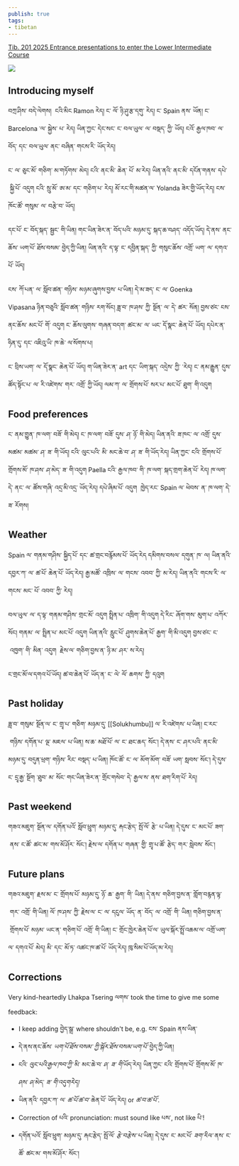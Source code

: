 ```yaml
---
publish: true
tags:
- tibetan
---
```


[Tib. 201 2025 Entrance presentations to enter the Lower Intermediate Course](https://docs.google.com/document/d/1EmFVPiEA72UQEoiVRxvd6Kv9OFu-ho8hWVEmulnAlas/edit?usp=sharing)

![](https://youtu.be/9OsClXwxXfk)

## Introducing myself
བཀྲ་ཤིས་ བདེ་ལེགས། 
ངའི་མིང Ramon རེད།
ང་ ལོ་ ཉི་ཤུ་རྩ་དགུ་ རེད།
ང་ Spain ནས་ ཡོན། ང་ Barcelona ་ལ་ སྐྱེས་ པ་ རེད།
ཡིན་ཀྱང་ དེང་སང་ ང་ བལ་ཡུལ་ ལ་ བསྡད་ ཀྱི་ ཡོད།
ངའོ་ རྒྱལ་ཁབ་ ལ་ བོད་ དང་ བལ་ཡུལ་ ནང་ བཞིན་ གངས་རི་ ཡོད་རེད།

ང་ ལ་ ཅུང་མོ་ གཅིག་ མ་གཏོགས་ མེད། ངའི་ ནང་མི་ ཆེན་ པོ་ མ་རེད། ཡིན་ནའི་ ནང་མི་ དངོན་གནས་ དཔེ་ སྐྱི་པོ་ འདུག
ངའི་ སྲུ་མོ་ ཨ་མ་ དང་ གཅིག་པ་ རེད། མོ་རང་གི་མཚན་ལ་ Yolanda ཟེར་གྱི་ཡོད་རེད། ངས་ ཁོང་ཚོ་ གསུམ་ ལ་ བརྩེ་བ་ ཡོད། 

དང་པོ་ ང་ བོད་སྐད་ སྦྱང་ གི་ཡིན།
གང་ཡིན་ཟེར་ན་ བོད་པའི་ མཉམ་དུ་ སྐད་ཆ་བཤད་ འདོད་ཡོད།
དེ་ནས་ ནང་ཆོས་ ཡག་པོ་ ཐོས་བསམ་ བྱེད་ཀྱི་ཡིན།
ཡིན་ནའི་ ད་ལྟ་ ང་ དབྱིན་སྐད་ ཀྱི་ གསུང་ཆོས་ འགྲོ་ ཡག་ ལ་ དགའ་པོ་ ཡོད།

ངས་ ཀོ་པན་ ལ་ སློབ་ཚན་ གཉིས་ མཉམ་ཞུགས་བྱས་ པ་ཡིན།
དེ་མ་ཟད་ ང་ ལ་ Goenka Vipasana ཉིན་བཅུའི་ སློབ་ཚན་ གཉིས་ རག་སོང། ཟླ་བ་ ཁ་ཤས་ ཀྱི་ སྔོན་ ལ་ དེ་ ཚར་ སོན།
བྱས་ཙང་ ངས་ ནང་ཆོས་ མང་པོ་ གོ་ འདུག
ང་ ཆོས་ལུགས་ གཞན་བདག་ ཚང་མ་ ལ་ ཡང་ དོ་སྣང་ ཆེན་པོ་ ཡོད། དཔེར་ན་ ཧིན་དུ་ དང་ འཇིའུ་ཡི་ ཁ་ཆེ་ ལ་སོགས་པ།

ང་ བྲིས་ཡག་ ལ་ དོ་སྣང་ ཆེན་པོ་ ཡོད། ག་ཡིན་ཟེར་ན་ art དང་ ཡིག་སྐད་ འདྲེས་ ཀྱི་
་རེད།
ང་ ནམ་རྒྱུན་ དུས་ཚོད་སྟོང་པ་ ལ་ རི་འཛེགས་ གར་ འགྲོ་ ཀྱི་ཡོད། ལམ་ཀ་ ལ་ གྲོགས་པོ་ སར་པ་ མང་པོ་ ཐུག་ གི་འདུག

## Food preferences
ང་ ནམ་གྱུན་ ཁ་ལག་ བཟོ་ གི་མེད།
ང་ ཁ་ལག་ བཟོ་ དུས་ ཤ་ ཉོ་ གི་མེད། ཡིན་ནའི་ ཟ་ཁང་ ལ་ འགྲོ་ དུས་ མཚམ་ མཚམ་ ཤ་ ཟ་ གི་ཡོད།
ངའི་ ལུང་པའི་ མི་ མང་ཆེ་བ་ ཤ་ ཟ་ གི་ཡོད་རེད། ཡིན་ཀྱང་ ངའི་ གྲོགས་པོ་ གྲོགས་མོ་ ཁ་ཤས་ ཤ་མེད་ ཟ་ གི་འདུག
Paella ངའི་ རྒྱལ་ཁབ་ གི་ ཁ་ལག་ སྐད་གྲག་ཆེན་པོ་ རེད། ཁ་ལག་ དེ་ ནང་ ལ་ ཚོས་གཞི་ འདྲ་མི་འདྲ་ ཡོད་རེད། དཔེ་ཞིམ་པོ་ འདུག 
ཁྱེད་རང་ Spain ལ་ ཕེབས་ ན་ ཁ་ལག་ དེ་ ཟ་ རོགས།

## Weather
Spain ལ་ གནམ་གཤིས་ སྐྱིད་པོ་ དང་ ཚ་གྲང་བརྙོམས་པོ་ ཡོད་རེད དམིགས་བསལ་ དགུན་ ཁ་ ལ།
ཡིན་ནའི་ དབྱར་ཀ་ ལ་ ཚ་པོ་ ཆེན་པོ་ ཡོད་རེད། 
རྒྱ་མཚོ་ འཁྲིས་ ལ་ གངས་ འབབ་ ཀྱི་ མ་རེད། ཡིན་ནའི་ གངས་རི་ ལ་ གངས་ མང་ པོ་ འབབ་ ཀྱི་ རེད།

བལ་ཡུལ་ ལ་ ད་ལྟ་ གནམ་གཤིས་ གྲང་མོ་ འདུག 
སྤྲིན་པ་ འཁྲིག་ གི་འདུག
དེ་རིང་ ཞོག་གས་ མུག་པ་ འཀོར་ སོང།
གནམ་ ལ་ སྤྲིན་པ་ མང་པོ་ འདུག 
ཡིན་ནའི་ རླུང་པོ་ ཤུགས་ཆེན་པོ་ རྒྱག་ གི་མི་འདུག 
བྱས་ཙང་ ང་ འཁྱག་ གི་ མིན་ འདུག 
རྗེས་ལ་ གཅིག་བྱས་ན་ ཉི་མ་ ཤར་ ས་རེད།

ང་གྲང་མོ་ལ་དགའ་པོ་ཡོད། ཚ་བ་ཆེན་པོ་ ཡོད་ན་ ང་ ལེ་ ལོ་ ཆགས་ ཀྱི་ དའུག

## Past holiday
ཟླ་བ་ གསུམ་ སྔོན་ལ་ ང་ གྲྭ་པ་ གཅིག་ མཉམ་དུ་ [[Solukhumbu]] ལ་ རི་འཛེགས་ པ་ཡིན།
ང་རང་ གཉིས་ དགོན་པ་ ལྔ་ མཇལ་ པ་ཡིན། ས་ཆ་ མཐོ་པོ་ ལ་ ང་ ཐང་ཆད་ སོང་།
དེ་ནས་ ང་ ཤར་པའི་ ནང་མི་ མཉམ་དུ་ བདུན་ཕྲག་ གཉིས་ རིང་ བསྡད་ པ་ཡིན། ཁོང་ཚོ་ ང་ ལ་ མོག་མོག་ བཟོ་ ཡག་ སླབས་ སོང་།
དེ་དུས་ ང་ དྲྭ་རྒྱ་ སྔོག ་ཐུབ་ མ་ སོང་ གང་ཡིན་ཟེར་ན་ གྲོང་གསེབ་ དེ་ རྒྱལ་ས་ ནས་ ཐག་རིག་པོ་ རེད།

## Past weekend
གཟའ་མཇུག་ སྔོན་ལ་ དགོན་པའོ་ སློབ་ཕྲུག་ མཉམ་དུ་ རྐང་རྩེད་ སྤོ་ལོ་ རྩེ་ པ་ཡིན། དེ་དུས་ ང་ མང་པོ་ ཟག་ ནས་ ང་ཚོ་ ཚང་མ་ གས་མོ་ཤོར་ སོང་།
རྗེས་ལ་ དགོན་པ་ གཞན་ གྱི་ གྲྭ་པ་ཚོ་ རྩེད་ གར་ སླེབས་ སོང་།

## Future plans
གཟའ་མཇུག་ རྗས་མ་ ང་ གྲོགས་པོ་ མཉམ་དུ་ ཉོ་ ཆ་ རྒྱག་ གི་ ཡིན། དེ་ནས་ གཅིག་བྱས་ན་ གློག་བརྙན་ལྟ་ གར་ འགྲོ་ གི་ཡིན།
ལོ་ ཁ་ཤས་ ཀྱི་ རྗེས་ལ་ ང་ ལ་ དངུལ་ ཡོད་ ན་ བོད་ ལ་ འགྲོ་ གི་ ཡིན། གཅིག་བྱས་ན་ གྲོགས་པོ་ མཉམ་ ཡང་ན་ གཅིག་པོ་ འགྲོ་ གི་ཡིན།
ང་ གྲོང་ཁྱེར་ཆེན་པོ་ལ་ ཡུལ་སྐོར་སྤྲོ་འཆམ་ལ་ འགྲོ་ཡག་ལ་ དགའ་པོ་ མེད། མི་ དང་ མོ་ཏ་ འཚང་ཁ་ཚ་པོ་ ཡོད་རེད། ཁུ་སིམ་པོ་ཡོད་མ་རེད།

## Corrections
Very kind-heartedly Lhakpa Tsering ལགས་ took the time to give me some feedback:
- I keep adding བྱེད་སྒྲ་ where shouldn't be, e.g. ངས་ Spain ནས་ཡིན་
- དེ་ནས་ནང་ཆོས་ <i class="r">ཡག་པོ་ཐོས་བསམ་</i> <i class="g">ཀྱི་སྐོར་ཐོས་བསམ་ཡག་པོ་</i> བྱེད་ཀྱི་ཡིན།
- ངའི་ <i class="r">ལུང་པའི་</i><i class="g">རྒྱལ་ཁབ་ཀྱི་</i> མི་ མང་ཆེ་བ་ ཤ་ <i class="r">ཟ་ གི་</i>ཡོད་རེད། ཡིན་ཀྱང་ ངའི་ གྲོགས་པོ་ གྲོགས་མོ་ ཁ་ཤས་ ཤ་མེད་ <i class="r">ཟ་ གི་འདུག</i><i class="g">རེད།</i>
- ཡིན་ནའི་ དབྱར་ཀ་ ལ་ <i class="r">ཚ་པོ་</i><i class="g">ཚ་བ་</i> ཆེན་པོ་ ཡོད་རེད། or <i class="g">ཚ་བ་ཚ་པོ་</i>.
- Correction of པའི་ pronunciation: must sound like པས་, not like པི་!
- དགོན་པའོ་ སློབ་ཕྲུག་ མཉམ་དུ་ རྐང་རྩེད་ སྤོ་ལོ་ <i class="r">རྩེ་</i><i class="g">བརྩེས་</i> པ་ཡིན། དེ་དུས་ ང་ མང་པོ་ <i class="r">ཟག་</i><i class="g">རིལ་</i> ནས་ ང་ཚོ་ ཚང་མ་ གས་མོ་ཤོར་ སོང་།